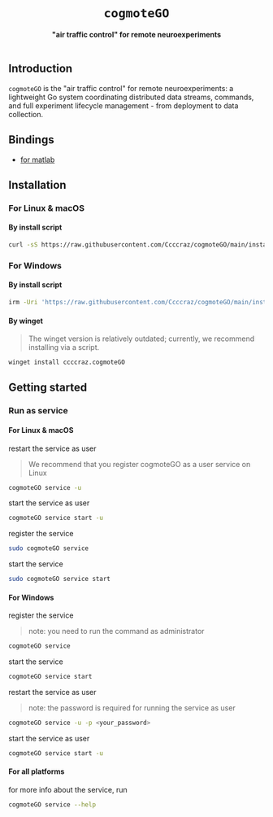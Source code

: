 <div align=center>
<h1><code>cogmoteGO</code></h1>
<b>"air traffic control" for remote neuroexperiments</b></br/>
</div>
<br/>

## Introduction

`cogmoteGO` is the "air traffic control" for remote neuroexperiments: a lightweight Go system coordinating distributed data streams, commands, and full experiment lifecycle management - from deployment to data collection.

## Bindings

- [for matlab](https://github.com/Ccccraz/matmoteGO.git)

## Installation

### For Linux & macOS

#### By install script

```sh
curl -sS https://raw.githubusercontent.com/Ccccraz/cogmoteGO/main/install.sh | sh
```

### For Windows

#### By install script

```sh
irm -Uri 'https://raw.githubusercontent.com/Ccccraz/cogmoteGO/main/install.ps1' | iex
```

#### By winget
> The winget version is relatively outdated; currently, we recommend installing via a script.

```sh
winget install ccccraz.cogmoteGO
```

## Getting started

### Run as service

#### For Linux & macOS

restart the service as user
> We recommend that you register cogmoteGO as a user service on Linux

```sh
cogmoteGO service -u
```

start the service as user

```sh
cogmoteGO service start -u
```

register the service

```sh
sudo cogmoteGO service
```

start the service

```sh
sudo cogmoteGO service start
```

#### For Windows

register the service

> note: you need to run the command as administrator

```sh
cogmoteGO service
```

start the service

```sh
cogmoteGO service start
```

restart the service as user

> note: the password is required for running the service as user

```sh
cogmoteGO service -u -p <your_password>
```

start the service as user

```sh
cogmoteGO service start -u
```

#### For all platforms

for more info about the service, run

```sh
cogmoteGO service --help
```
